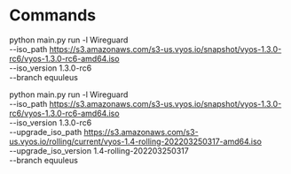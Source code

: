 # Commands

python main.py run -l Wireguard \
--iso_path https://s3.amazonaws.com/s3-us.vyos.io/snapshot/vyos-1.3.0-rc6/vyos-1.3.0-rc6-amd64.iso \
--iso_version 1.3.0-rc6 \
--branch equuleus

python main.py run -l Wireguard \
--iso_path https://s3.amazonaws.com/s3-us.vyos.io/snapshot/vyos-1.3.0-rc6/vyos-1.3.0-rc6-amd64.iso \
--iso_version 1.3.0-rc6 \
--upgrade_iso_path https://s3.amazonaws.com/s3-us.vyos.io/rolling/current/vyos-1.4-rolling-202203250317-amd64.iso \
--upgrade_iso_version 1.4-rolling-202203250317 \
--branch equuleus